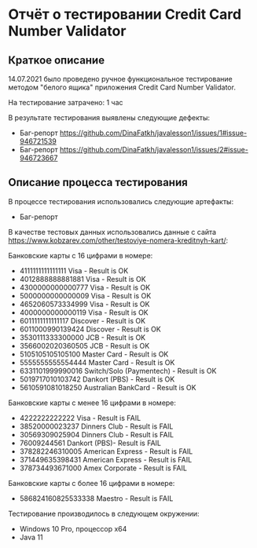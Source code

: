 # Отчёт о тестировании Credit Card Number Validator

## Краткое описание

14.07.2021 было проведено ручное функциональное тестирование методом "белого ящика" приложения Credit Card Number Validator.

На тестирование затрачено: 1 час

В результате тестирования выявлены следующие дефекты:
* Баг-репорт https://github.com/DinaFatkh/javalesson1/issues/1#issue-946721539
* Баг-репорт https://github.com/DinaFatkh/javalesson1/issues/2#issue-946723667

## Описание процесса тестирования

В процессе тестирования использовались следующие артефакты:
* Баг-репорт

В качестве тестовых данных использовались данные с сайта https://www.kobzarev.com/other/testoviye-nomera-kreditnyh-kart/:

Банковские карты с 16 цифрами в номере:

* 4111111111111111 Visa - Result is OK
* 4012888888881881 Visa - Result is OK
* 4300000000000777 Visa - Result is OK
* 5000000000000009 Visa - Result is OK
* 4652060573334999 Visa - Result is OK
* 4000000000000119 Visa - Result is OK
* 6011111111111117 Discover - Result is OK
* 6011000990139424 Discover - Result is OK
* 3530111333300000 JCB - Result is OK
* 3566002020360505 JCB - Result is OK
* 5105105105105100 Master Card - Result is OK
* 5555555555554444 Master Card - Result is OK
* 6331101999990016 Switch/Solo (Paymentech) - Result is OK
* 5019717010103742 Dankort (PBS) - Result is OK
* 5610591081018250 Australian BankCard - Result is OK

Банковские карты с менее 16 цифрами в номере:

* 4222222222222 Visa - Result is FAIL
* 38520000023237 Dinners Club - Result is FAIL
* 30569309025904 Dinners Club - Result is FAIL
* 76009244561 Dankort (PBS)- Result is FAIL
* 378282246310005 American Express - Result is FAIL
* 371449635398431 American Express - Result is FAIL
* 378734493671000 Amex Corporate - Result is FAIL

Банковские карты с более 16 цифрами в номере:

* 586824160825533338 Maestro - Result is FAIL

Тестирование производилось в следующем окружении:
* Windows 10 Pro, процессор x64
* Java 11